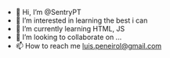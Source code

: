 - 👋 Hi, I’m @SentryPT
- 👀 I’m interested in learning the best i can
- 🌱 I’m currently learning HTML, JS
- 💞️ I’m looking to collaborate on ...
- 📫 How to reach me luis.peneirol@gmail.com

<!---
SentryPT/SentryPT is a ✨ special ✨ repository because its `README.md` (this file) appears on your GitHub profile.
You can click the Preview link to take a look at your changes.
--->
